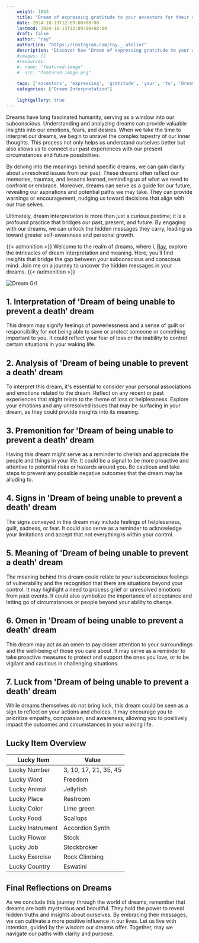 ```yaml
---
    weight: 1843
    title: "Dream of expressing gratitude to your ancestors for their contributions."  # Assuming 'title' column exists
    date: 2024-10-13T12:09:00+08:00
    lastmod: 2024-10-13T12:09:00+08:00
    draft: false
    author: "ray"
    authorLink: "https://instagram.com/ray._.atelier"
    description: "Discover how 'Dream of expressing gratitude to your ancestors for their contributions.' can interpret your future and uncover its significant meanings in your life."
    #images: []
    #resources:
    #- name: "featured-image"
    #  src: "featured-image.png"
    
    tags: ['ancestors', 'expressing', 'gratitude', 'your', 'to', 'Dream', 'for', 'their', 'of', 'contributions.']
    categories: ["Dream Interpretation"]
    
    lightgallery: true
---
```

    
Dreams have long fascinated humanity, serving as a window into our subconscious. Understanding and analyzing dreams can provide valuable insights into our emotions, fears, and desires. When we take the time to interpret our dreams, we begin to unravel the complex tapestry of our inner thoughts. This process not only helps us understand ourselves better but also allows us to connect our past experiences with our present circumstances and future possibilities.

By delving into the meanings behind specific dreams, we can gain clarity about unresolved issues from our past. These dreams often reflect our memories, traumas, and lessons learned, reminding us of what we need to confront or embrace. Moreover, dreams can serve as a guide for our future, revealing our aspirations and potential paths we may take. They can provide warnings or encouragement, nudging us toward decisions that align with our true selves.

Ultimately, dream interpretation is more than just a curious pastime; it is a profound practice that bridges our past, present, and future. By engaging with our dreams, we can unlock the hidden messages they carry, leading us toward greater self-awareness and personal growth.

{{< admonition >}}
Welcome to the realm of dreams, where I, [Ray](https://instagram.com/ray._.atelier), explore the intricacies of dream interpretation and meaning. Here, you’ll find insights that bridge the gap between your subconscious and conscious mind. Join me on a journey to uncover the hidden messages in your dreams.
{{< /admonition >}}

![Dream Grl](https://cdn.pixabay.com/photo/2017/11/02/03/35/gothic-2910057_1280.jpg "Dream Grl")

## 1. Interpretation of 'Dream of being unable to prevent a death' dream
 This dream may signify feelings of powerlessness and a sense of guilt or responsibility for not being able to save or protect someone or something important to you. It could reflect your fear of loss or the inability to control certain situations in your waking life.

## 2. Analysis of 'Dream of being unable to prevent a death' dream
 To interpret this dream, it's essential to consider your personal associations and emotions related to the dream. Reflect on any recent or past experiences that might relate to the theme of loss or helplessness. Explore your emotions and any unresolved issues that may be surfacing in your dream, as they could provide insights into its meaning.

## 3. Premonition for 'Dream of being unable to prevent a death' dream
 Having this dream might serve as a reminder to cherish and appreciate the people and things in your life. It could be a signal to be more proactive and attentive to potential risks or hazards around you. Be cautious and take steps to prevent any possible negative outcomes that the dream may be alluding to.

## 4. Signs in 'Dream of being unable to prevent a death' dream
 The signs conveyed in this dream may include feelings of helplessness, guilt, sadness, or fear. It could also serve as a reminder to acknowledge your limitations and accept that not everything is within your control.

## 5. Meaning of 'Dream of being unable to prevent a death' dream
 The meaning behind this dream could relate to your subconscious feelings of vulnerability and the recognition that there are situations beyond your control. It may highlight a need to process grief or unresolved emotions from past events. It could also symbolize the importance of acceptance and letting go of circumstances or people beyond your ability to change.

## 6. Omen in 'Dream of being unable to prevent a death' dream
 This dream may act as an omen to pay closer attention to your surroundings and the well-being of those you care about. It may serve as a reminder to take proactive measures to protect and support the ones you love, or to be vigilant and cautious in challenging situations.

## 7. Luck from 'Dream of being unable to prevent a death' dream
 While dreams themselves do not bring luck, this dream could be seen as a sign to reflect on your actions and choices. It may encourage you to prioritize empathy, compassion, and awareness, allowing you to positively impact the outcomes and circumstances in your waking life.

## Lucky Item Overview
| Lucky Item          | Value              |
|---------------|--------------------|
| Lucky Number        | 3, 10, 17, 21, 35, 45  |
| Lucky Word          | Freedom |
| Lucky Animal        | Jellyfish |
| Lucky Place         | Restroom     |
| Lucky Color         | Lime green     |
| Lucky Food          | Scallops      |
| Lucky Instrument    | Accordion Synth |
| Lucky Flower        | Stock    |
| Lucky Job           | Stockbroker       |
| Lucky Exercise      | Rock Climbing  |
| Lucky Country       | Eswatini    |


##  Final Reflections on Dreams

As we conclude this journey through the world of dreams, remember that dreams are both mysterious and beautiful. They hold the power to reveal hidden truths and insights about ourselves. By embracing their messages, we can cultivate a more positive influence in our lives. Let us live with intention, guided by the wisdom our dreams offer. Together, may we navigate our paths with clarity and purpose.

